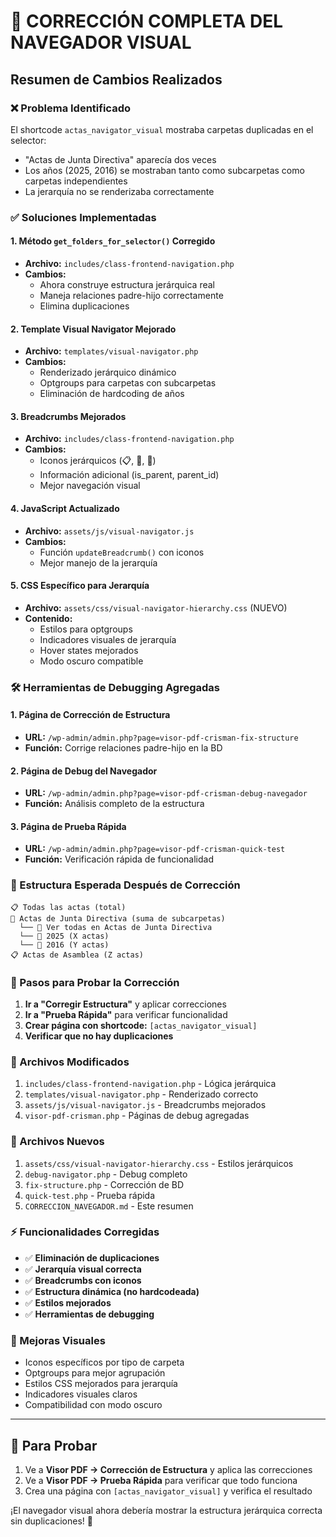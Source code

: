 # 🎯 CORRECCIÓN COMPLETA DEL NAVEGADOR VISUAL

## Resumen de Cambios Realizados

### ❌ Problema Identificado
El shortcode `actas_navigator_visual` mostraba carpetas duplicadas en el selector:
- "Actas de Junta Directiva" aparecía dos veces
- Los años (2025, 2016) se mostraban tanto como subcarpetas como carpetas independientes
- La jerarquía no se renderizaba correctamente

### ✅ Soluciones Implementadas

#### 1. **Método `get_folders_for_selector()` Corregido**
- **Archivo:** `includes/class-frontend-navigation.php`
- **Cambios:** 
  - Ahora construye estructura jerárquica real
  - Maneja relaciones padre-hijo correctamente
  - Elimina duplicaciones

#### 2. **Template Visual Navigator Mejorado**
- **Archivo:** `templates/visual-navigator.php`
- **Cambios:**
  - Renderizado jerárquico dinámico
  - Optgroups para carpetas con subcarpetas
  - Eliminación de hardcoding de años

#### 3. **Breadcrumbs Mejorados**
- **Archivo:** `includes/class-frontend-navigation.php`
- **Cambios:**
  - Iconos jerárquicos (📋, 📁, 📄)
  - Información adicional (is_parent, parent_id)
  - Mejor navegación visual

#### 4. **JavaScript Actualizado**
- **Archivo:** `assets/js/visual-navigator.js`
- **Cambios:**
  - Función `updateBreadcrumb()` con iconos
  - Mejor manejo de la jerarquía

#### 5. **CSS Específico para Jerarquía**
- **Archivo:** `assets/css/visual-navigator-hierarchy.css` (NUEVO)
- **Contenido:**
  - Estilos para optgroups
  - Indicadores visuales de jerarquía
  - Hover states mejorados
  - Modo oscuro compatible

### 🛠️ Herramientas de Debugging Agregadas

#### 1. **Página de Corrección de Estructura**
- **URL:** `/wp-admin/admin.php?page=visor-pdf-crisman-fix-structure`
- **Función:** Corrige relaciones padre-hijo en la BD

#### 2. **Página de Debug del Navegador**
- **URL:** `/wp-admin/admin.php?page=visor-pdf-crisman-debug-navegador`
- **Función:** Análisis completo de la estructura

#### 3. **Página de Prueba Rápida**
- **URL:** `/wp-admin/admin.php?page=visor-pdf-crisman-quick-test`
- **Función:** Verificación rápida de funcionalidad

### 📁 Estructura Esperada Después de Corrección

```
📋 Todas las actas (total)
📁 Actas de Junta Directiva (suma de subcarpetas)
  └── 📁 Ver todas en Actas de Junta Directiva
  └── 📄 2025 (X actas)
  └── 📄 2016 (Y actas)
📋 Actas de Asamblea (Z actas)
```

### 🚀 Pasos para Probar la Corrección

1. **Ir a "Corregir Estructura"** y aplicar correcciones
2. **Ir a "Prueba Rápida"** para verificar funcionalidad
3. **Crear página con shortcode:** `[actas_navigator_visual]`
4. **Verificar que no hay duplicaciones**

### 🔧 Archivos Modificados

1. `includes/class-frontend-navigation.php` - Lógica jerárquica
2. `templates/visual-navigator.php` - Renderizado correcto
3. `assets/js/visual-navigator.js` - Breadcrumbs mejorados
4. `visor-pdf-crisman.php` - Páginas de debug agregadas

### 📄 Archivos Nuevos

1. `assets/css/visual-navigator-hierarchy.css` - Estilos jerárquicos
2. `debug-navigator.php` - Debug completo
3. `fix-structure.php` - Corrección de BD
4. `quick-test.php` - Prueba rápida
5. `CORRECCION_NAVEGADOR.md` - Este resumen

### ⚡ Funcionalidades Corregidas

- ✅ **Eliminación de duplicaciones**
- ✅ **Jerarquía visual correcta**
- ✅ **Breadcrumbs con iconos**
- ✅ **Estructura dinámica (no hardcodeada)**
- ✅ **Estilos mejorados**
- ✅ **Herramientas de debugging**

### 🎨 Mejoras Visuales

- Iconos específicos por tipo de carpeta
- Optgroups para mejor agrupación
- Estilos CSS mejorados para jerarquía
- Indicadores visuales claros
- Compatibilidad con modo oscuro

---

## 🧪 Para Probar

1. Ve a **Visor PDF → Corrección de Estructura** y aplica las correcciones
2. Ve a **Visor PDF → Prueba Rápida** para verificar que todo funciona
3. Crea una página con `[actas_navigator_visual]` y verifica el resultado

¡El navegador visual ahora debería mostrar la estructura jerárquica correcta sin duplicaciones! 🎉